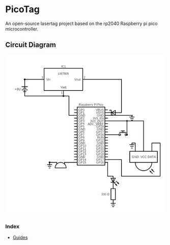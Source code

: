 # PicoTag
An open-source lasertag project based on the rp2040 Raspberry pi pico microcontroller.

## Circuit Diagram
![Circuit Diagram](https://github.com/Bluest-Lotus/PicoTag/blob/main/circuit.png?raw=true)


### Index

<!--- [Concepts](SiteStuff/concepts/index.md)
 -[Autonomy](SiteStuff/autonomy/index.md)-->
- [Guides](SiteStuff/guides/index.md)

<!--[Work-Analysis](SiteStuff/analysis.md)-->
<!--https://hackaday.com/blog/?s=laser+tag
https://neet2121.hatenablog.com/entry/2021/10/05/220916
https://neet2121.hatenablog.com/entry/2020/01/12/025139
https://wazalabo.com/shooting_lens.html-->
